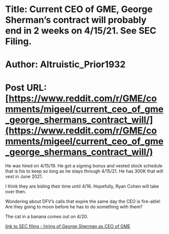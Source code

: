 # Title: Current CEO of GME, George Sherman’s contract will probably end in 2 weeks on 4/15/21. See SEC Filing.
# Author: Altruistic_Prior1932
# Post URL: [https://www.reddit.com/r/GME/comments/migeel/current_ceo_of_gme_george_shermans_contract_will/](https://www.reddit.com/r/GME/comments/migeel/current_ceo_of_gme_george_shermans_contract_will/)


He was hired on 4/15/19. He got a signing bonus and vested stock schedule that is his to keep so long as he stays through 4/15/21. He has 300K that will vest in June 2021. 

I think they are biding their time until 4/16. Hopefully, Ryan Cohen will take over then. 

Wondering about DFV’s calls that expire the same day the CEO is fire-able! Are they going to moon before he has to do something with them?

The cat in a banana comes out on 4/20. 

[link to SEC filing - hiring of George Sherman as CEO of GME](https://www.sec.gov/Archives/edgar/data/1326380/000132638019000030/ex101georgeshermanemployme.htm)